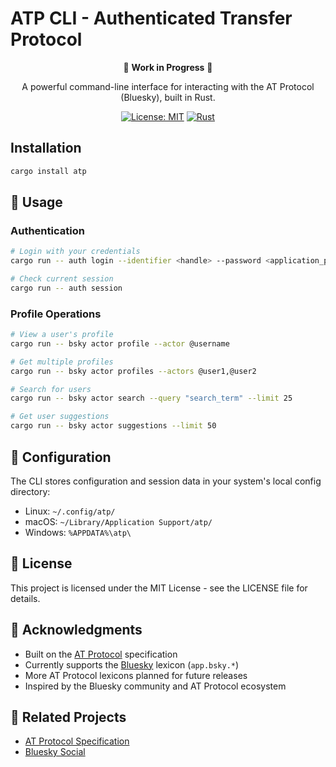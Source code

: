 # ATP CLI - Authenticated Transfer Protocol

<div align="center">

🚧 **Work in Progress** 🚧

A powerful command-line interface for interacting with the AT Protocol (Bluesky), built in Rust.

[![License: MIT](https://img.shields.io/badge/License-MIT-yellow.svg)](https://opensource.org/licenses/MIT)
[![Rust](https://img.shields.io/badge/rust-%23000000.svg?style=for-the-badge&logo=rust&logoColor=white)](https://www.rust-lang.org/)

</div>

## Installation

```bash
cargo install atp
```

## 📖 Usage

### Authentication

```bash
# Login with your credentials
cargo run -- auth login --identifier <handle> --password <application_password>

# Check current session
cargo run -- auth session
```

### Profile Operations

```bash
# View a user's profile
cargo run -- bsky actor profile --actor @username

# Get multiple profiles
cargo run -- bsky actor profiles --actors @user1,@user2

# Search for users
cargo run -- bsky actor search --query "search_term" --limit 25

# Get user suggestions
cargo run -- bsky actor suggestions --limit 50
```

## 🔧 Configuration

The CLI stores configuration and session data in your system's local config directory:
- Linux: `~/.config/atp/`
- macOS: `~/Library/Application Support/atp/`
- Windows: `%APPDATA%\atp\`

## 📝 License

This project is licensed under the MIT License - see the LICENSE file for details.

## 🙏 Acknowledgments

- Built on the [AT Protocol](https://atproto.com/) specification
- Currently supports the [Bluesky](https://bsky.app) lexicon (`app.bsky.*`)
- More AT Protocol lexicons planned for future releases
- Inspired by the Bluesky community and AT Protocol ecosystem

## 🔗 Related Projects

- [AT Protocol Specification](https://atproto.com)
- [Bluesky Social](https://bsky.app)
